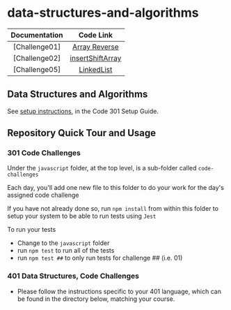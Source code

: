 # data-structures-and-algorithms

| Documentation  | Code Link     |
|:--------------:|:--------------:|
| [Challenge01]  | [Array Reverse](./codechallenge/codeChall1/reverse.md)|
| [Challenge02]  | [insertShiftArray ](./codechallenge/codeChall2/array-insert-shift.md)|
| [Challenge05]  | [LinkedList](./codechallenge/codeChall5/)|

## Data Structures and Algorithms

See [setup instructions](https://codefellows.github.io/setup-guide/code-301/2-code-challenges), in the Code 301 Setup Guide.

## Repository Quick Tour and Usage

### 301 Code Challenges

Under the `javascript` folder, at the top level, is a sub-folder called `code-challenges`

Each day, you'll add one new file to this folder to do your work for the day's assigned code challenge

If you have not already done so, run `npm install` from within this folder to setup your system to be able to run tests using `Jest`

To run your tests

- Change to the `javascript` folder
- run `npm test` to run all of the tests
- run `npm test ##` to only run tests for challenge ## (i.e. 01)

### 401 Data Structures, Code Challenges

- Please follow the instructions specific to your 401 language, which can be found in the directory below, matching your course.
